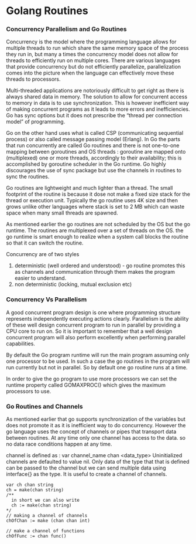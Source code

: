 # Golang Routines

### Concurrency Parallelism and Go Routines

Concurrency is the model where the programming language allows for multiple threads to run which share the same memory space of the process they run in, but many a times the concurrency model does not allow for threads to efficiently run on multiple cores. There are various languages that provide concurrency but do not efficiently parallelize, parallelization comes into the picture when the language can effectively move these threads to processors.

Multi-threaded applications are notoriously difficult to get right as there is always shared data in memory. The solution to allow for concurrent access to memory in data is to use synchronization. This is however inefficient way of making concurrent programs as it leads to more errors and inefficiencies. Go has sync options but it does not prescribe the “thread per connection model” of programming.

Go on the other hand uses what is called CSP (communicating sequential process) or also called message passing model (Erlang). In Go the parts that run concurrently are called Go routines and there is not one-to-one mapping between goroutines and OS threads : goroutine are mapped onto (multiplexed) one or more threads, accordingly to their availability; this is accomplished by goroutine scheduler in the Go runtime.  Go highly discourages the use of sync package but use the channels in routines to sync the routines.


  Go routines are lightweight and much lighter than a thread. The small footprint of the routine is because it dose not make a fixed size stack for the thread or execution unit. Typically the  go routine uses 4K size and then grows unlike other languages where stack is set to 2 MB which can waste space when many small threads are spawned.


  As mentioned earlier the go routines are not scheduled by the OS but the go runtime. The routines are multiplexed over a set of threads on the OS. the go runtime is smart enough to realize when a system call blocks the routine so that it can switch the routine.


  Concurrency are of two styles
  1. deterministic (well ordered and understood) - go routine promotes this as channels and communication through them makes the program easier to understand.
  2. non deterministic (locking, mutual exclusion etc)  

### Concurrency Vs Parallelism


A good concurrent program design is one where programming structure represents independently executing actions clearly. Parallelism is the ability of these well design concurrent program to run in parallel by providing a CPU core to run on. So it is important to remember that a well design concurrent program will also perform excellently when performing parallel capabilities.


By default the Go program runtime will run the main program assuming only one processor to be used. In such a case the go routines in the program will run currently but not in parallel. So by default one go routine runs at a time.


In order to give the go program to use more processors we can set the runtime property called GOMAXPROC() which gives the maximum processors to use.



### Go Routines and Channels

As mentioned earlier that go supports synchronization of the variables but does not promote it as it is inefficient way to do concurrency. However the go language uses the concept of channels or pipes that transport data between routines. At any time only one channel has access to the data. so no data race conditions happen at any time.

channel is defined as :  var channel_name chan <data_type>  Uninitialized channels are defaulted to value nil. Only data of the type that that is defined can be passed to the channel but we can send multiple data using interface{} as the type. It is useful to create a channel of channels.

```
var ch chan string
ch = make(chan string)
/**
  in short we can also write
  ch := make(chan string)
*/
// making a channel of channels
chOfChan := make (chan chan int)  

// make a channel of functions
chOfFunc := chan func()
```
